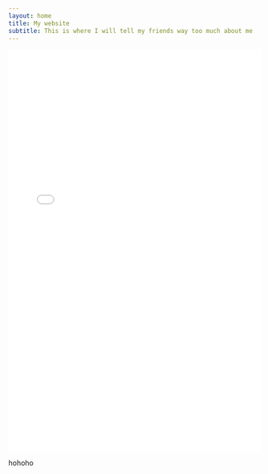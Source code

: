 ```yaml
---
layout: home
title: My website
subtitle: This is where I will tell my friends way too much about me
---
```


<iframe src="{{ site.baseurl }}/assets/plots/plot.html" width="100%" height="800" frameborder="0"></iframe>

hohoho